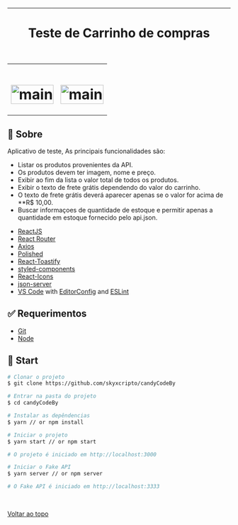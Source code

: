 

<hr>

<h1 align="center">Teste de Carrinho de compras</h1>

<br>

<table>
  <tr>
    <td><h1 align="center">
  <img alt="main" width="100%" title="#main" src="https://github.com/skyxcripto/candyCodeBy/blob/main/public/main.png" />
</h1></td>
   <td><h1 align="center">
  <img alt="main" width="100%" title="#main" src="https://github.com/skyxcripto/candyCodeBy/blob/main/public/cart2.png" />
</h1></td>
  </tr>
</table>

## :dart: Sobre ##

Aplicativo de teste, As principais funcionalidades são:  

- Listar os produtos provenientes da API.
- Os produtos devem ter imagem, nome e preço.
- Exibir ao fim da lista o valor total de todos os produtos.
- Exibir o texto de frete grátis dependendo do valor do carrinho.
- O texto de frete grátis deverá aparecer apenas se o valor for acima de **R$ 10,00.
- Buscar informaçoes de quantidade de estoque e permitir apenas a quantidade em estoque fornecido pelo api.json. 

<div id="features" ></div>


-  [ReactJS](https://reactjs.org/)
-  [React Router](https://github.com/ReactTraining/react-router)
-  [Axios](https://github.com/axios/axios)
-  [Polished](https://polished.js.org/)
-  [React-Toastify](https://fkhadra.github.io/react-toastify/)
-  [styled-components](https://www.styled-components.com/)
-  [React-Icons](https://react-icons.netlify.com/)
-  [json-server](https://github.com/typicode/json-server)
-  [VS Code](https://code.visualstudio.com) with [EditorConfig](https://editorconfig.org) and [ESLint](https://eslint.org)

<div id="requirements" ></div>

## :white_check_mark: Requerimentos ##

- [Git](https://git-scm.com)
- [Node](https://nodejs.org/en/)

<div id="start" ></div>

## :checkered_flag: Start ##

```bash
# Clonar o projeto
$ git clone https://github.com/skyxcripto/candyCodeBy

# Entrar na pasta do projeto 
$ cd candyCodeBy

# Instalar as depêndencias
$ yarn // or npm install

# Iniciar o projeto
$ yarn start // or npm start

# O projeto é iniciado em http://localhost:3000

# Iniciar o Fake API
$ yarn server // or npm server

# O Fake API é iniciado em http://localhost:3333
```


&#xa0;

<a href="#top">Voltar ao topo</a>
